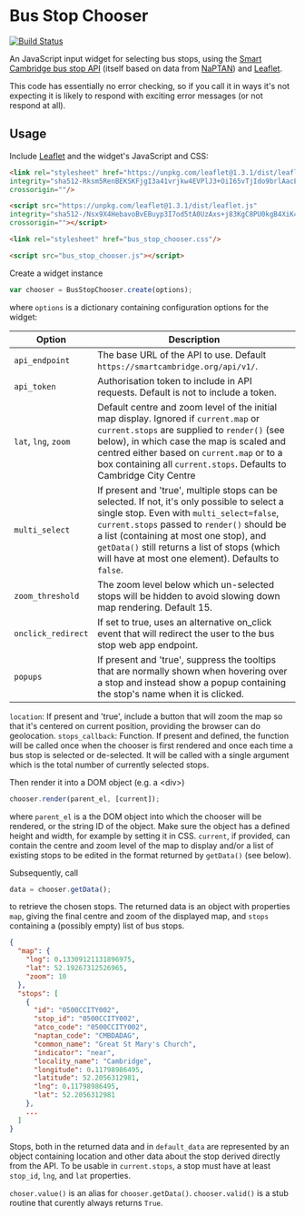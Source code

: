 Bus Stop Chooser
================

[![Build Status](https://travis-ci.com/SmartCambridge/BusStopChooser.svg?branch=master)](https://travis-ci.com/SmartCambridge/BusStopChooser)

An JavaScript input widget for selecting bus stops, using the [Smart Cambridge
bus stop API](http://smartcambridge.org/transport/api/docs/#stops-list) (itself based on data from [NaPTAN](https://data.gov.uk/dataset/ff93ffc1-6656-47d8-9155-85ea0b8f2251/national-public-transport-access-nodes-naptan)) and [Leaflet](http://leafletjs.com/).

This code has essentially no error checking, so if you call it in ways it's not expecting it is likely to respond with exciting error messages (or not respond at all).

Usage
-----

Include [Leaflet](http://leafletjs.com/) and the widget's JavaScript and CSS:

```html
<link rel="stylesheet" href="https://unpkg.com/leaflet@1.3.1/dist/leaflet.css"
integrity="sha512-Rksm5RenBEKSKFjgI3a41vrjkw4EVPlJ3+OiI65vTjIdo9brlAacEuKOiQ5OFh7cOI1bkDwLqdLw3Zg0cRJAAQ=="
crossorigin=""/>

<script src="https://unpkg.com/leaflet@1.3.1/dist/leaflet.js"
integrity="sha512-/Nsx9X4HebavoBvEBuyp3I7od5tA0UzAxs+j83KgC8PU0kgB4XiK4Lfe4y4cgBtaRJQEIFCW+oC506aPT2L1zw=="
crossorigin=""></script>

<link rel="stylesheet" href="bus_stop_chooser.css"/>

<script src="bus_stop_chooser.js"></script>
```

Create a widget instance

```javascript
var chooser = BusStopChooser.create(options);
```

where `options` is a dictionary containing configuration options for
the widget:

Option|Description
------| -------
`api_endpoint` | The base URL of the API to use. Default `https://smartcambridge.org/api/v1/`.
`api_token` | Authorisation token to include in API requests. Default is not to include a token.
`lat`, `lng`, `zoom` | Default centre and zoom level of the initial map display. Ignored if `current.map` or `current.stops` are supplied to `render()` (see below), in which case the map is scaled and centred either based on `current.map` or to a box containing all `current.stops`. Defaults to Cambridge City Centre
`multi_select` | If present and 'true', multiple stops can be selected. If not, it's only possible to select a  single stop. Even with `multi_select=false`, `current.stops` passed to `render()` should be a list (containing at most one stop), and `getData()` still returns a list of stops (which will have at most one element). Defaults to `false`.
`zoom_threshold` | The zoom level below which un-selected stops will be hidden to avoid slowing down map rendering. Default 15.
`onclick_redirect` | If set to true, uses an alternative on_click event that will redirect the user to the bus stop web app endpoint.
`popups` | If present and 'true', suppress the tooltips that are normally shown when hovering over a stop and instead show a popup containing the stop's name when it is clicked.
`location`: If present and 'true', include a button that will zoom the map so that it's centered on current position, providing the browser can do geolocation.
`stops_callback`: Function. If present and defined, the function will be called once when the chooser is first rendered and once each time a bus stop is selected or de-selected. It will be called with a single argument which is the total number of currently selected stops.

Then render it into a DOM object (e.g. a \<div\>)

```javascript
chooser.render(parent_el, [current]);
```

where `parent_el` is a the DOM object into which the chooser will be
rendered, or the string ID of the object. Make sure the object has a
defined height and width, for example by setting it in CSS. `current`, if provided,
can contain the centre and zoom level of the map to display and/or a
list of existing stops to be edited in the format returned by
`getData()` (see below).

Subsequently, call

```javascript
data = chooser.getData();
```

to retrieve the chosen stops. The returned data is an object with properties
`map`, giving the final centre and zoom of the displayed map, and `stops`
containing a (possibly empty) list of bus stops.

```json
{
  "map": {
    "lng": 0.13309121131896975,
    "lat": 52.19267312526965,
    "zoom": 10
  },
  "stops": [
    {
      "id": "0500CCITY002",
      "stop_id": "0500CCITY002",
      "atco_code": "0500CCITY002",
      "naptan_code": "CMBDADAG",
      "common_name": "Great St Mary's Church",
      "indicator": "near",
      "locality_name": "Cambridge",
      "longitude": 0.11798986495,
      "latitude": 52.2056312981,
      "lng": 0.11798986495,
      "lat": 52.2056312981
    },
    ...
  ]
}
```

Stops, both in the returned data and in `default_data` are represented by
an object containing location and other data about the stop derived directly
from the API. To be usable in `current.stops`, a stop must have at least
`stop_id`, `lng`, and `lat` properties.

`choser.value()` is an alias for `chooser.getData()`. `chooser.valid()` is a stub
routine that curently always returns `True`.